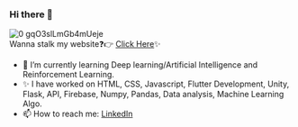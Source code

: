 ### Hi there 👋 
![0 gqO3slLmGb4mUeje](https://user-images.githubusercontent.com/56478257/96973368-6bbe0f80-1535-11eb-968b-361d1e724b3a.gif)
 <br>
Wanna stalk my website❓👉 [Click Here](https://www.imashishmaan.com)✨
<!--
**ImAshishMaan/ImAshishMaan** is a ✨ _special_ ✨ repository because its `README.md` (this file) appears on your GitHub profile.

Here are some ideas to get you started:
-->
- 🌱 I’m currently learning Deep learning/Artificial Intelligence and Reinforcement Learning.
- ✨ I have worked on HTML, CSS, Javascript, Flutter Development, Unity, Flask, API, Firebase, Numpy, Pandas, Data analysis, Machine Learning Algo.
- 📫 How to reach me: [LinkedIn](https://www.linkedin.com/in/ashish-maan/)
